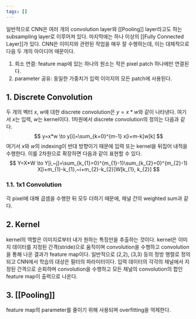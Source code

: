 ```yaml
---
tags: []
---
```

일반적으로 CNN은 여러 개의 convolution layer와 [[Pooling]] layer라고도 하는 subsampling layer로 이루어져 있다.  마지막에는 하나 이상의 [[Fully Connected Layer]]가 있다.
CNN은 이미지와 관련된 작업을 매우 잘 수행하는데, 이는 대체적으로 다음 두 개의 아이디어 때문이다.
1. 희소 연결: feature map에 있는 하나의 원소는 작은 pixel patch 하나에만 연결된다.
2. parameter 공유: 동일한 가중치가 입력 이미지의 모든 patch에 사용된다.

## 1. Discrete Convolution
두 개의 벡터 $x$, $w$에 대한 discrete convolution은 $y=x*w$와 같이 나타낸다. 여기서 $x$는 입력, $w$는 kernel이다. 1차원에서 discrete convolution의 정의는 다음과 같다.
$$
y=x*w \to y[i]=\sum_{k=0}^{m-1} x[i+m-k]w[k]
$$
여기서 $x$와 $w$의 indexing이 반대 방향이기 때문에 입력 또는 kernel을 뒤집어 내적을 수행한다. 이를 2차원으로 확장하면 다음과 같이 표현할 수 있다.
$$
Y=X*W \to Y[i,~j]=\sum_{k_{1}=0}^{m_{1}-1}\sum_{k_{2}=0}^{m_{2}-1} X[i+m_{1}-k_{1},~i+m_{2}-k_{2}]W[k_{1}, k_{2}]
$$
### 1.1. 1x1 Convolution
각 pixel에 대해 곱셈을 수행한 뒤 모두 더하기 때문에, 채널 간의 weighted sum과 같다.
## 2. Kernel
kernel의 역할은 이미지로부터 내가 원하는 특징만을 추출하는 것이다. kernel은 이미지 데이터를 지정된 간격(stride)으로 움직이며 convolution을 수행하고 convolution을 통해 나온 결과가 feature map이다. 일반적으로 (2,2), (3,3) 등의 정방 행렬로 정의되고 CNN에서 학습의 대상은 필터의 파라미터이다. 입력 데이터의 각각의 채널에서 지정된 간격으로 순회하며 convolution을 수행하고 모든 채널의 convolution의 합인 feature map이 출력으로 나온다.
## 3. [[Pooling]]
feature map의 parameter를 줄이기 위해 사용되며 overfitting을 억제한다.